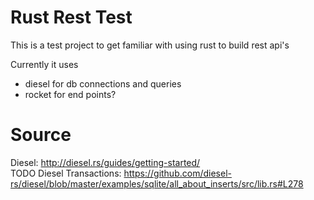 # Rust Rest Test
This is a test project to get familiar with using rust to build rest api's 

Currently it uses 

- diesel for db connections and queries
- rocket for end points?

# Source 
Diesel: http://diesel.rs/guides/getting-started/  
TODO Diesel Transactions: https://github.com/diesel-rs/diesel/blob/master/examples/sqlite/all_about_inserts/src/lib.rs#L278 